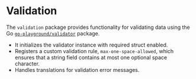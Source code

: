 # Validation

The `validation` package provides functionality for validating data using
the Go [`go-playground/validator`](<github.com/go-playground/validator>) package.

- It initializes the validator instance with required struct enabled.
- Registers a custom validation rule, `max-one-space-allowed`,
which ensures that a string field contains at most one optional space character.
- Handles translations for validation error messages.
